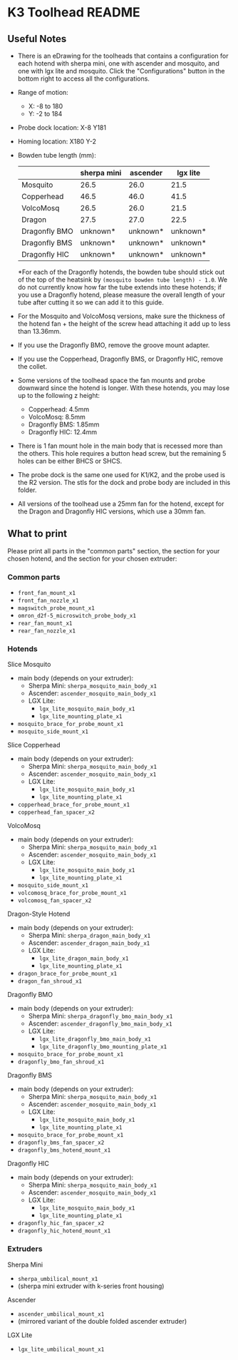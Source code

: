 # K3 Toolhead README

## Useful Notes

- There is an eDrawing for the toolheads that contains a configuration for each hotend with sherpa mini, one with ascender and mosquito, and one with lgx lite and mosquito. Click the "Configurations" button in the bottom right to access all the configurations.
- Range of motion:
    - X: -8 to 180
    - Y: -2 to 184
- Probe dock location: X-8 Y181
- Homing location: X180 Y-2
- Bowden tube length (mm):

    |               | sherpa mini   | ascender  | lgx lite  |
    | ---           | ---           | ---       | ---       |
    | Mosquito      | 26.5          | 26.0      | 21.5      |
    | Copperhead    | 46.5          | 46.0      | 41.5      |
    | VolcoMosq     | 26.5          | 26.0      | 21.5      |
    | Dragon        | 27.5          | 27.0      | 22.5      |
    | Dragonfly BMO | unknown*      | unknown*  | unknown*  |
    | Dragonfly BMS | unknown*      | unknown*  | unknown*  |
    | Dragonfly HIC | unknown*      | unknown*  | unknown*  |
    
    *For each of the Dragonfly hotends, the bowden tube should stick out of the top of the heatsink by `(mosquito bowden tube length) - 1.0`. We do not  currently know how far the tube extends into these hotends; if you use a Dragonfly hotend, please measure the overall length of your tube after cutting it so we can add it to this guide.

- For the Mosquito and VolcoMosq versions, make sure the thickness of the hotend fan + the height of the screw head attaching it add up to less than 13.36mm.
- If you use the Dragonfly BMO, remove the groove mount adapter.
- If you use the Copperhead, Dragonfly BMS, or Dragonfly HIC, remove the collet.
- Some versions of the toolhead space the fan mounts and probe downward since the hotend is longer. With these hotends, you may lose up to the following z height:
    - Copperhead: 4.5mm
    - VolcoMosq: 8.5mm
    - Dragonfly BMS: 1.85mm
    - Dragonfly HIC: 12.4mm
- There is 1 fan mount hole in the main body that is recessed more than the others. This hole requires a button head screw, but the remaining 5 holes can be either BHCS or SHCS.
- The probe dock is the same one used for K1/K2, and the probe used is the R2 version. The stls for the dock and probe body are included in this folder.
- All versions of the toolhead use a 25mm fan for the hotend, except for the Dragon and Dragonfly HIC versions, which use a 30mm fan.

## What to print

Please print all parts in the "common parts" section, the section for your chosen hotend, and the section for your chosen extruder:

### Common parts

- `front_fan_mount_x1`
- `front_fan_nozzle_x1`
- `magswitch_probe_mount_x1`
- `omron_d2f-5_microswitch_probe_body_x1`
- `rear_fan_mount_x1`
- `rear_fan_nozzle_x1`

### Hotends

Slice Mosquito
- main body (depends on your extruder):
  - Sherpa Mini: `sherpa_mosquito_main_body_x1`
  - Ascender: `ascender_mosquito_main_body_x1`
  - LGX Lite:
    - `lgx_lite_mosquito_main_body_x1`
    - `lgx_lite_mounting_plate_x1`
- `mosquito_brace_for_probe_mount_x1`
- `mosquito_side_mount_x1`

Slice Copperhead
- main body (depends on your extruder):
  - Sherpa Mini: `sherpa_mosquito_main_body_x1`
  - Ascender: `ascender_mosquito_main_body_x1`
  - LGX Lite:
    - `lgx_lite_mosquito_main_body_x1`
    - `lgx_lite_mounting_plate_x1`
- `copperhead_brace_for_probe_mount_x1`
- `copperhead_fan_spacer_x2`

VolcoMosq
- main body (depends on your extruder):
  - Sherpa Mini: `sherpa_mosquito_main_body_x1`
  - Ascender: `ascender_mosquito_main_body_x1`
  - LGX Lite:
    - `lgx_lite_mosquito_main_body_x1`
    - `lgx_lite_mounting_plate_x1`
- `mosquito_side_mount_x1`
- `volcomosq_brace_for_probe_mount_x1`
- `volcomosq_fan_spacer_x2`

Dragon-Style Hotend
- main body (depends on your extruder):
  - Sherpa Mini: `sherpa_dragon_main_body_x1`
  - Ascender: `ascender_dragon_main_body_x1`
  - LGX Lite:
    - `lgx_lite_dragon_main_body_x1`
    - `lgx_lite_mounting_plate_x1`
- `dragon_brace_for_probe_mount_x1`
- `dragon_fan_shroud_x1`

Dragonfly BMO
- main body (depends on your extruder):
  - Sherpa Mini: `sherpa_dragonfly_bmo_main_body_x1`
  - Ascender: `ascender_dragonfly_bmo_main_body_x1`
  - LGX Lite:
    - `lgx_lite_dragonfly_bmo_main_body_x1`
    - `lgx_lite_dragonfly_bmo_mounting_plate_x1`
- `mosquito_brace_for_probe_mount_x1`
- `dragonfly_bmo_fan_shroud_x1`

Dragonfly BMS
- main body (depends on your extruder):
  - Sherpa Mini: `sherpa_mosquito_main_body_x1`
  - Ascender: `ascender_mosquito_main_body_x1`
  - LGX Lite:
    - `lgx_lite_mosquito_main_body_x1`
    - `lgx_lite_mounting_plate_x1`
- `mosquito_brace_for_probe_mount_x1`
- `dragonfly_bms_fan_spacer_x2`
- `dragonfly_bms_hotend_mount_x1`

Dragonfly HIC
- main body (depends on your extruder):
  - Sherpa Mini: `sherpa_mosquito_main_body_x1`
  - Ascender: `ascender_mosquito_main_body_x1`
  - LGX Lite:
    - `lgx_lite_mosquito_main_body_x1`
    - `lgx_lite_mounting_plate_x1`
- `dragonfly_hic_fan_spacer_x2`
- `dragonfly_hic_hotend_mount_x1`

### Extruders

Sherpa Mini
- `sherpa_umbilical_mount_x1`
- (sherpa mini extruder with k-series front housing)

Ascender
- `ascender_umbilical_mount_x1`
- (mirrored variant of the double folded ascender extruder)

LGX Lite
- `lgx_lite_umbilical_mount_x1`
